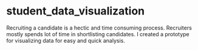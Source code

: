 # student_data_visualization
Recruiting a candidate is a hectic and time consuming process. Recruiters mostly spends lot of time in shortlisting candidates. I created a prototype for visualizing data for easy and quick analysis.
